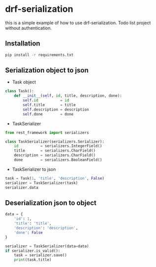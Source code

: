 # drf-serialization

this is a simple example of how to use drf-serialization. Todo list project without authentication.

## Installation

```bash
pip install -r requirements.txt
```

## Serialization object to json

- Task object

```python
class Task():
    def __init__(self, id, title, description, done):
        self.id          = id
        self.title       = title
        self.description = description
        self.done        = done
```

- TaskSerializer

```python
from rest_framework import serializers

class TaskSerializer(serializers.Serializer):
    id          = serializers.IntegerField()
    title       = serializers.CharField()
    description = serializers.CharField()
    done        = serializers.BooleanField()
```

- TaskSerializer to json

```python
task = Task(1, 'title', 'description', False)
serializer = TaskSerializer(task)
serializer.data
```

## Deserialization json to object

```python
data = {
    'id': 1,
    'title': 'title',
    'description': 'description',
    'done': False
}

serializer = TaskSerializer(data=data)
if serializer.is_valid():
    task = serializer.save()
    print(task.title)
```

